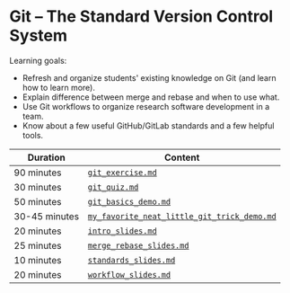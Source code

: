 # Git – The Standard Version Control System

Learning goals:

- Refresh and organize students' existing knowledge on Git (and learn how to learn more).
- Explain difference between merge and rebase and when to use what.
- Use Git workflows to organize research software development in a team.
- Know about a few useful GitHub/GitLab standards and a few helpful tools.

| Duration | Content |
| --- | --- |
| 90 minutes | [`git_exercise.md`](https://github.com/Simulation-Software-Engineering/Lecture-Material/blob/main/01_version_control/git_exercise.md) |
| 30 minutes | [`git_quiz.md`](https://github.com/Simulation-Software-Engineering/Lecture-Material/blob/main/01_version_control/git_quiz.md) |
| 50 minutes | [`git_basics_demo.md`](https://github.com/Simulation-Software-Engineering/Lecture-Material/blob/main/01_version_control/git_basics_demo.md) |
| 30-45 minutes| [`my_favorite_neat_little_git_trick_demo.md`](https://github.com/Simulation-Software-Engineering/Lecture-Material/blob/main/01_version_control/my_favorite_neat_little_git_trick_demo.md) |
| 20 minutes | [`intro_slides.md`](https://github.com/Simulation-Software-Engineering/Lecture-Material/blob/main/01_version_control/intro_slides.md) |
| 25 minutes | [`merge_rebase_slides.md`](https://github.com/Simulation-Software-Engineering/Lecture-Material/blob/main/01_version_control/merge_rebase_slides.md) |
| 10 minutes | [`standards_slides.md`](https://github.com/Simulation-Software-Engineering/Lecture-Material/blob/main/01_version_control/standards_slides.md) |
| 20 minutes | [`workflow_slides.md`](https://github.com/Simulation-Software-Engineering/Lecture-Material/blob/main/01_version_control/workflow_slides.md) |
